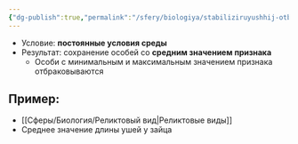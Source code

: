 ```yaml
---
{"dg-publish":true,"permalink":"/sfery/biologiya/stabiliziruyushhij-otbor/","tags":["Эволюция"]}
---
```


- Условие: **постоянные условия среды** 
- Результат: сохранение особей со **средним значением признака** 
	- Особи с минимальным и максимальным значением признака отбраковываются 
## Пример:
- [[Сферы/Биология/Реликтовый вид\|Реликтовые виды]]
- Среднее значение длины ушей у зайца 